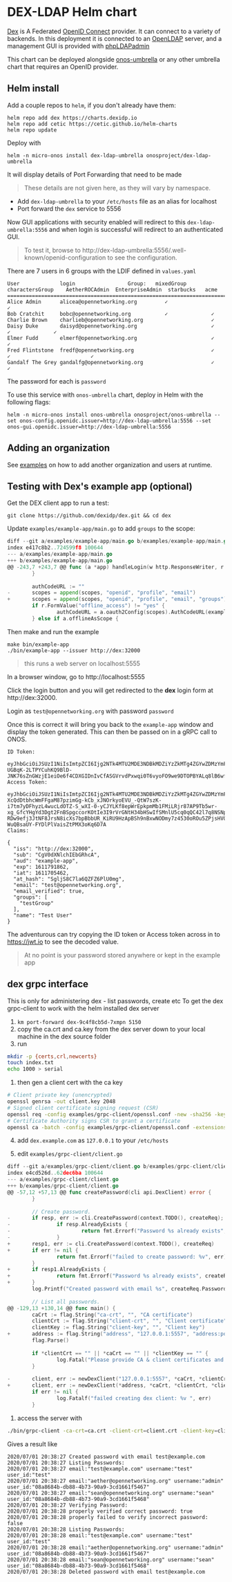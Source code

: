 # DEX-LDAP Helm chart

[Dex] is A Federated [OpenID Connect] provider. It can connect to a variety of backends.
In this deployment it is connected to an [OpenLDAP] server, and a management
GUI is provided with [phpLDAPadmin]

This chart can be deployed alongside [onos-umbrella](../onos-umbrella) or any other umbrella
chart that requires an OpenID provider.

## Helm install
Add a couple repos to `helm`, if you don't already have them:
```
helm repo add dex https://charts.dexidp.io
helm repo add cetic https://cetic.github.io/helm-charts
helm repo update
```

Deploy with

```
helm -n micro-onos install dex-ldap-umbrella onosproject/dex-ldap-umbrella
```

It will display details of Port Forwarding that need to be made

> These details are not given here, as they will vary by namespace.

* Add `dex-ldap-umbrella` to your `/etc/hosts` file as an alias for localhost
* Port forward the `dex` service to 5556

Now GUI applications with security enabled will redirect to this `dex-ldap-umbrella:5556`
and when login is successful will redirect to an authenticated GUI.

> To test it, browse to http://dex-ldap-umbrella:5556/.well-known/openid-configuration to see the configuration.


There are 7 users in 6 groups with the LDIF defined in `values.yaml`

```
User             login                 Group:   mixedGroup      charactersGroup    AetherROCAdmin  EnterpriseAdmin  starbucks   acme
=====================================================================================================================================
Alice Admin      alicea@opennetworking.org         ✓                                   ✓
Bob Cratchit     bobc@opennetworking.org           ✓              ✓
Charlie Brown    charlieb@opennetworking.org                      ✓
Daisy Duke       daisyd@opennetworking.org                        ✓                                    ✓              ✓
Elmer Fudd       elmerf@opennetworking.org                        ✓                                                   ✓
Fred Flintstone  fredf@opennetworking.org                         ✓                                    ✓                          ✓
Gandalf The Grey gandalfg@opennetworking.org                      ✓                                                               ✓
```

The password for each is `password`

To use this service with `onos-umbrella` chart, deploy in Helm with the following flags:
```
helm -n micro-onos install onos-umbrella onosproject/onos-umbrella --set onos-config.openidc.issuer=http://dex-ldap-umbrella:5556 --set onos-gui.openidc.issuer=http://dex-ldap-umbrella:5556
```

## Adding an organization
See [examples](examples/README.md) on how to add another organization and users at runtime.

## Testing with Dex's example app (optional)
Get the DEX client app to run a test:
```
git clone https://github.com/dexidp/dex.git && cd dex
```

Update `examples/example-app/main.go` to add `groups` to the scope:

```go
diff --git a/examples/example-app/main.go b/examples/example-app/main.go
index e417c8b2..724599f8 100644
--- a/examples/example-app/main.go
+++ b/examples/example-app/main.go
@@ -243,7 +243,7 @@ func (a *app) handleLogin(w http.ResponseWriter, r *http.Request) {
        }
 
        authCodeURL := ""
-       scopes = append(scopes, "openid", "profile", "email")
+       scopes = append(scopes, "openid", "profile", "email", "groups")
        if r.FormValue("offline_access") != "yes" {
                authCodeURL = a.oauth2Config(scopes).AuthCodeURL(exampleAppState)
        } else if a.offlineAsScope {
```
Then make and run the example
```
make bin/example-app
./bin/example-app --issuer http://dex:32000
```
> this runs a web server on localhost:5555

In a browser window, go to http://localhost:5555

Click the login button and you will get redirected to the **dex** login form
at http://dex:32000.

Login as `test@opennetworking.org` with password `password`

Once this is correct it will bring you back to the `example-app` window and display
the token generated. This can then be passed on in a gRPC call to ONOS.

```
ID Token:

eyJhbGciOiJSUzI1NiIsImtpZCI6Ijg2NTk4MTU2MDE3NDBkMDZiYzZkMTg4ZGYwZDMzYmFhYzJkNGY4NTIifQ.eyJpc3MiOiJodHRwOi8vZGV4OjMyMDAwIiwic3ViIjoiQ2dWMGRYTmxjaElFYkdSaGNBIiwiYXVkIjoiZXhhbXBsZS1hcHAiLCJleHAiOjE2MTE3OTE4NjIsImlhdCI6MTYxMTcwNTQ2MiwiYXRfaGFzaCI6IlNnbGpTOEM3bGE2UVpGWjZQbFUwbWciLCJlbWFpbCI6InRlc3RAb3Blbm5ldHdvcmtpbmcub3JnIiwiZW1haWxfdmVyaWZpZWQiOnRydWUsImdyb3VwcyI6WyJ0ZXN0R3JvdXAiXSwibmFtZSI6IlRlc3QgVXNlciJ9.a_EdNHfI6EJLpngm480tyZtZxQEFkX0P6S8OErHUIgJvfL0oxdp1eWmVYS8MS-UGBqK-2LTPYCuhKQ9BlD-JNK76sZnGWzjE1eiOe6f4CDXGIDnIvCfASGVrvdPxwqi0T6vyoFO9we9DTOPBYALq8lB6wfIU8TQg6Tyxfd8UWVwHJ6A14me0VJQnrYGliPAB5GDRMZ13gWR24XafDiNjpWBi72xhpwnm99k_3jMn_EPn_d9xecsD0TUBTqFihSG90RpnGcZ00p7N47_smeCb5QDejenKP5JOiSHK_nzqPOwEDWrFkhkNnCNwFt7GO3jKLvtRgv6o9VGHkTeVTTuGwA
Access Token:

eyJhbGciOiJSUzI1NiIsImtpZCI6Ijg2NTk4MTU2MDE3NDBkMDZiYzZkMTg4ZGYwZDMzYmFhYzJkNGY4NTIifQ.eyJpc3MiOiJodHRwOi8vZGV4OjMyMDAwIiwic3ViIjoiQ2dWMGRYTmxjaElFYkdSaGNBIiwiYXVkIjoiZXhhbXBsZS1hcHAiLCJleHAiOjE2MTE3OTE4NjIsImlhdCI6MTYxMTcwNTQ2MiwiYXRfaGFzaCI6IlVJanRGUF9xWE9fT3g4ZEZCR1RJUEEiLCJlbWFpbCI6InRlc3RAb3Blbm5ldHdvcmtpbmcub3JnIiwiZW1haWxfdmVyaWZpZWQiOnRydWUsImdyb3VwcyI6WyJ0ZXN0R3JvdXAiXSwibmFtZSI6IlRlc3QgVXNlciJ9.rf_EpJ8tSm7k-XcQdDtbhcWmFFgaM87pzimGg-kCb_xJNOrkyoEVU_-QtW7szK-i7tm7yDFhyzL4wucLdOTZ-S_wXI-0-yCJYLKf8epWrEpkpmMb1FMiLRjr87AP9Tb5wr-xg_GfcYHgYd3Dgt2FnBSpgccorKOtIe3I9rVrGNtH34bHSwIfSMnlU5cq0qQC42l7q8NSNp3xBQjgED8J7lMTz_-RDw9efj3JtNF8JrsN8icXs7bpBbbUR_KiRU9HzApBSh9nBxwNODmy7z4530oROu5ZPjsHVQlRS13BnbXTLFqp7zub7-WuQBsaUY-FYDlPlVaisZtPMX3oKq6D7A
Claims:

{
  "iss": "http://dex:32000",
  "sub": "CgV0dXNlchIEbGRhcA",
  "aud": "example-app",
  "exp": 1611791862,
  "iat": 1611705462,
  "at_hash": "SgljS8C7la6QZFZ6PlU0mg",
  "email": "test@opennetworking.org",
  "email_verified": true,
  "groups": [
    "testGroup"
  ],
  "name": "Test User"
}
```

The adventurous can try copying the ID token or Access token across in to https://jwt.io
to see the decoded value.

> At no point is your password stored anywhere or kept in the example app

## dex grpc interface 
This is only for administering dex - list passwords, create etc
To get the dex grpc-client to work with the helm installed dex server

1) `km port-forward dex-9c4f8cb5d-7xmpn 5150`
2) copy the ca.crt and ca.key from the dex server down to your local machine in the dex source folder
3) run
```bash
mkdir -p {certs,crl,newcerts}
touch index.txt
echo 1000 > serial
```
1) then gen a client cert with the ca key
```bash
# Client private key (unencrypted)
openssl genrsa -out client.key 2048
# Signed client certificate signing request (CSR)
openssl req -config examples/grpc-client/openssl.conf -new -sha256 -key client.key -out client.csr -subj "/CN=fake-client"
# Certificate Authority signs CSR to grant a certificate
openssl ca -batch -config examples/grpc-client/openssl.conf -extensions usr_cert -days 365 -notext -md sha256 -in client.csr -out client.crt -cert ca.crt -keyfile ca.key
```

4) add `dex.example.com` as `127.0.0.1` to your `/etc/hosts`

5) edit `examples/grpc-client/client.go`

```go
diff --git a/examples/grpc-client/client.go b/examples/grpc-client/client.go
index e4cd526d..62dec6ba 100644
--- a/examples/grpc-client/client.go
+++ b/examples/grpc-client/client.go
@@ -57,12 +57,13 @@ func createPassword(cli api.DexClient) error {
        }
 
        // Create password.
-       if resp, err := cli.CreatePassword(context.TODO(), createReq); err != nil || resp.AlreadyExists {
-               if resp.AlreadyExists {
-                       return fmt.Errorf("Password %s already exists", createReq.Password.Email)
-               }
+       resp1, err := cli.CreatePassword(context.TODO(), createReq)
+       if err != nil {
                return fmt.Errorf("failed to create password: %v", err)
        }
+       if resp1.AlreadyExists {
+               return fmt.Errorf("Password %s already exists", createReq.Password.Email)
+       }
        log.Printf("Created password with email %s", createReq.Password.Email)
 
        // List all passwords.
@@ -129,13 +130,14 @@ func main() {
        caCrt := flag.String("ca-crt", "", "CA certificate")
        clientCrt := flag.String("client-crt", "", "Client certificate")
        clientKey := flag.String("client-key", "", "Client key")
+       address := flag.String("address", "127.0.0.1:5557", "address:port")
        flag.Parse()
 
        if *clientCrt == "" || *caCrt == "" || *clientKey == "" {
                log.Fatal("Please provide CA & client certificates and client key. Usage: ./client --ca-crt=<path ca.crt> --client-crt=<path client.crt> --client-key=<path client key>")
        }
 
-       client, err := newDexClient("127.0.0.1:5557", *caCrt, *clientCrt, *clientKey)
+       client, err := newDexClient(*address, *caCrt, *clientCrt, *clientKey)
        if err != nil {
                log.Fatalf("failed creating dex client: %v ", err)
        }
```

1) access the server with 
```bash
./bin/grpc-client -ca-crt=ca.crt -client-crt=client.crt -client-key=client.key -address=dex.example.com:5150
```

Gives a result like
```
2020/07/01 20:38:27 Created password with email test@example.com
2020/07/01 20:38:27 Listing Passwords:
2020/07/01 20:38:27 email:"test@example.com" username:"test" user_id:"test" 
2020/07/01 20:38:27 email:"aether@opennetworking.org" username:"admin" user_id:"08a8684b-db88-4b73-90a9-3cd1661f5467" 
2020/07/01 20:38:27 email:"sean@opennetworking.org" username:"sean" user_id:"08a8684b-db88-4b73-90a9-3cd1661f5468" 
2020/07/01 20:38:27 Verifying Password:
2020/07/01 20:38:28 properly verified correct password: true
2020/07/01 20:38:28 properly failed to verify incorrect password: false
2020/07/01 20:38:28 Listing Passwords:
2020/07/01 20:38:28 email:"test@example.com" username:"test" user_id:"test" 
2020/07/01 20:38:28 email:"aether@opennetworking.org" username:"admin" user_id:"08a8684b-db88-4b73-90a9-3cd1661f5467" 
2020/07/01 20:38:28 email:"sean@opennetworking.org" username:"sean" user_id:"08a8684b-db88-4b73-90a9-3cd1661f5468" 
2020/07/01 20:38:28 Deleted password with email test@example.com
```

[Dex]: http://dexidp.io
[OpenID Connect]: https://openid.net/connect/
[OpenLDAP]: https://www.openldap.org
[phpLDAPadmin]: http://phpldapadmin.sourceforge.net/wiki/index.php/Main_Page
